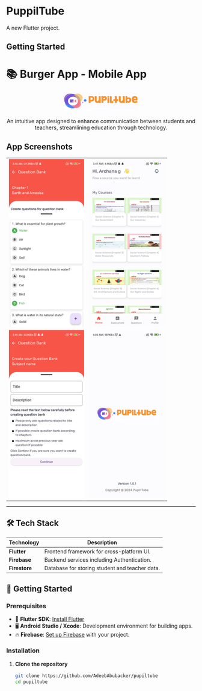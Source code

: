 # PuppilTube

A new Flutter project.

## Getting Started

# 📚 Burger App - Mobile App

<div align="center">
  <img src="https://github.com/AdeebAbubacker/pupiltube/blob/main/assets/icon/pupil.png" alt="SchoolConnect Logo" width="200"/>
  <p>An intuitive app designed to enhance communication between students and teachers, streamlining education through technology.</p>
</div>

## App Screenshots

<div align="center">
  <table>
    <tr>
      <td>
        <img src="https://github.com/AdeebAbubacker/pupiltube/blob/main/assets/readme/screen%201.jpg" alt="Screen 1" width="200"/>
      </td>
      <td>
        <img src="https://github.com/AdeebAbubacker/pupiltube/blob/main/assets/readme/screen%202.jpg" alt="Screen 2" width="200"/>
      </td>
    </tr>
    <tr>
      <td>
        <img src="https://github.com/AdeebAbubacker/pupiltube/blob/main/assets/readme/screen%203.jpg" alt="Screen 3" width="200"/>
      </td>
      <td>
        <img src="https://github.com/AdeebAbubacker/pupiltube/blob/main/assets/readme/screen%204.jpg" alt="Screen 4" width="200"/>
      </td>
    </tr>
  </table>
</div>

---

## 🛠️ Tech Stack

| Technology    | Description                                    |
| ------------- | ---------------------------------------------- |
| **Flutter**   | Frontend framework for cross-platform UI.      |
| **Firebase**  | Backend services including Authentication.     |
| **Firestore** | Database for storing student and teacher data. |

## 🚀 Getting Started

### Prerequisites

- 📱 **Flutter SDK**: [Install Flutter](https://flutter.dev/docs/get-started/install)
- 🖥️ **Android Studio / Xcode**: Development environment for building apps.
- 🔥 **Firebase**: [Set up Firebase](https://firebase.google.com/docs/flutter/setup) with your project.

### Installation

1. **Clone the repository**

   ```bash
   git clone https://github.com/AdeebAbubacker/pupiltube
   cd pupiltube

   ```
